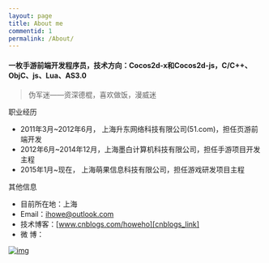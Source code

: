 ```yaml
---
layout: page
title: About me
commentid: 1
permalink: /About/
---
```


####   一枚手游前端开发程序员，技术方向：Cocos2d-x和Cocos2d-js，C/C++、ObjC、js、Lua、AS3.0

> 伪军迷——资深德棍，喜欢做饭，漫威迷

 
 职业经历
 
 * 2011年3月~2012年6月， 上海升东网络科技有限公司(51.com)，担任页游前端开发
 * 2012年6月~2014年12月，上海墨白计算机科技有限公司，担任手游项目开发主程
 * 2015年1月~现在，      上海萌果信息科技有限公司，担任游戏研发项目主程
 
 

其他信息

* 目前所在地：上海
* Email：ihowe@outlook.com
* 技术博客：[www.cnblogs.com/howeho][cnblogs_link]
* 微 博：

[![img][weibo_img]][weibo_link]



[cnblogs_link]:http://www.cnblogs.com/howeho/ "将逐步迁移至Github"
[weibo_link]:http://weibo.com/haroel
[weibo_img]:http://service.t.sina.com.cn/widget/qmd/1829592821/c6fd2b80/1.png "新浪微博"